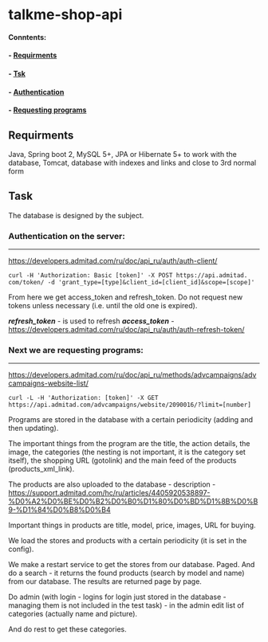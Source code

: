 # talkme-shop-api

#### Conntents:

#### - [Requirments](#Requirments) 

#### - [Tsk](#Task) 

#### - [Authentication](#Authentication-on-the-server) 

#### - [Requesting programs](#Next-we-are-requesting-programs) 

## Requirments
Java, Spring boot 2, MySQL 5+, JPA or Hibernate 5+ to work with the database, Tomcat, database with indexes and links and close to 3rd normal form


## Task
The database is designed by the subject.

### Authentication on the server:

---

https://developers.admitad.com/ru/doc/api_ru/auth/auth-client/
```
curl -H 'Authorization: Basic [token]' -X POST https://api.admitad. com/token/ -d 'grant_type=[type]&client_id=[client_id]&scope=[scope]'
```
From here we get access_token and refresh_token. Do not request new tokens unless necessary (i.e. until the old one is expired).

***refresh_token*** - is used to refresh ***access_token*** -
https://developers.admitad.com/ru/doc/api_ru/auth/auth-refresh-token/

### Next we are requesting programs:

---

https://developers.admitad.com/ru/doc/api_ru/methods/advcampaigns/advcampaigns-website-list/
```
curl -L -H 'Authorization: [token]' -X GET https://api.admitad.com/advcampaigns/website/2090016/?limit=[number]
```

Programs are stored in the database with a certain periodicity (adding and then updating).

The important things from the program are the title, the action details, the image, the categories (the nesting is not important, it is the category set itself), the shopping URL (gotolink) and the main feed of the products (products_xml_link).

The products are also uploaded to the database - description - https://support.admitad.com/hc/ru/articles/4405920538897-%D0%A2%D0%BE%D0%B2%D0%B0%D1%80%D0%BD%D1%8B%D0%B9-%D1%84%D0%B8%D0%B4

Important things in products are title, model, price, images, URL for buying.

We load the stores and products with a certain periodicity (it is set in the config).

We make a restart service to get the stores from our database. Paged.
And do a search - it returns the found products (search by model and name) from our database. The results are returned page by page.

Do admin (with login - logins for login just stored in the database - managing them is not included in the test task) - in the admin edit list of categories (actually name and picture).

And do rest to get these categories.

